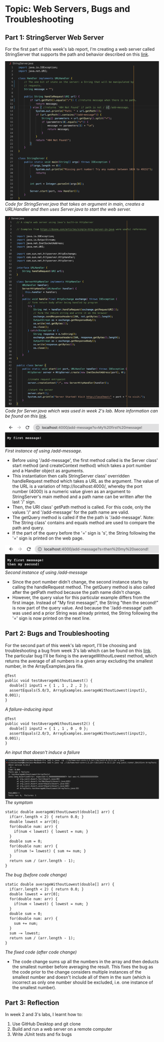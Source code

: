 # Topic: Web Servers, Bugs and Troubleshooting

## Part 1: StringServer Web Server
For the first part of this week's lab report, I'm creating a web server called StringServer that supports the path and behavior described on this [link](https://ucsd-cse15l-w23.github.io/week/week3/#part-1).

![image](https://github.com/cheahfulnic/lab3/blob/main/wk3-ss/week3-13.png?raw=true)
*Code for StringServer.java that takes an argument in main, creates a URLHandler and then uses Server.java to start the web server.*

![image](https://github.com/cheahfulnic/lab3/blob/main/wk3-ss/week3-14.png?raw=true)
*Code for Server.java which was used in week 2's lab. More information can be found on this [link](https://ucsd-cse15l-w23.github.io/week/week2/#the-urlhandler-interface).*

![image](https://github.com/cheahfulnic/lab3/blob/main/wk3-ss/week3-15.png?raw=true)
*First instance of using /add-message.*
* Before using '/add-message', the first method called is the Server class' start method (and createContext method) which takes a port number and a Handler object as arguments.
* This instantiation then calls StringServer class' overridden handleRequest method which takes a URL as the argument. The value of the URL is a variation of http://localhost:4000/, whereby the port number (4000) is a numeric value given as an argument to StringServer's main method and a path name can be written after the last '/' sign.
* Then, the URI class' getPath method is called. For this code, only the values '/' and '/add-message' for the path name are valid.
* The getQuery method is called if the the path is '/add-message'. Note: The String class' contains and equals method are used to compare the path and query.
* If the part of the query before the '=' sign is 's', the String following the '=' sign is printed on the web page. 


![image](https://github.com/cheahfulnic/lab3/blob/main/wk3-ss/week3-16.png?raw=true)
*Second instance of using /add-message*
* Since the port number didn't change, the second instance starts by calling the handleRequest method. The getQuery method is also called after the getPath method because the path name didn't change.
* However, the query value for this particular example differs from the first image. Instead of "My first message!", the String "then the second!" is now part of the query value. And because the '/add-message' path was used and a prior String was already printed, the String following the '=' sign is now printed on the next line.

## Part 2: Bugs and Troubleshooting
For the second part of this week's lab report, I'll be choosing and troubleshooting a bug from week 3's lab which can be found on this [link](https://ucsd-cse15l-w23.github.io/week/week3/#symptoms-and-failure-inducing-inputs). The particular bug I'll be fixing is the averageWithoutLowest method, which returns the average of all numbers in a given array excluding the smallest number, in the ArrayExamples.java file.
```
@Test
public void testAverageWithoutLowest() {
  double[] input1 = { 1 , 1 , 2 , 2 };
  assertEquals(5.0/3, ArrayExamples.averageWithoutLowest(input1), 0.001);
}
```
*A failure-inducing input*

```
@Test
public void testAverageWithoutLowest2() {
  double[] input2 = { 1 , 1 , 0 , 0 };
  assertEquals(2.0/3, ArrayExamples.averageWithoutLowest(input2), 0.001);
}
```
*An input that doesn't induce a failure*

![image](https://github.com/cheahfulnic/lab3/blob/main/wk3-ss/week3-11.png?raw=true)
*The symptom*

```
static double averageWithoutLowest(double[] arr) {
  if(arr.length < 2) { return 0.0; }
  double lowest = arr[0];
  for(double num: arr) {
    if(num < lowest) { lowest = num; }
  }
  double sum = 0;
  for(double num: arr) {
    if(num != lowest) { sum += num; }
  }
  return sum / (arr.length - 1);
}
```
*The bug (before code change)*

```
static double averageWithoutLowest(double[] arr) {
  if(arr.length < 2) { return 0.0; }
  double lowest = arr[0];
  for(double num: arr) {
    if(num < lowest) { lowest = num; }
  }
  double sum = 0;
  for(double num: arr) {
    sum += num;
  }
  sum -= lowest;
  return sum / (arr.length - 1);
}
```
*The fixed code (after code change)*
* The code change sums up all the numbers in the array and then deducts the smallest number before averaging the result. This fixes the bug as the code prior to the change considers multiple instances of the smallest number and doesn't include all of them in the sum (which is incorrect as only one number should be excluded, i.e. one instance of the smallest number).

## Part 3: Reflection
In week 2 and 3's labs, I learnt how to: 
1. Use GitHub Desktop and git clone
2. Build and run a web server on a remote computer
3. Write JUnit tests and fix bugs
